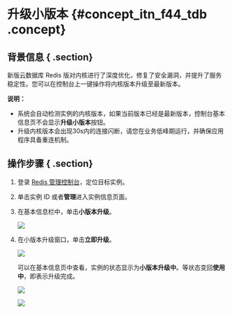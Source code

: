 # 升级小版本 {#concept_itn_f44_tdb .concept}

## 背景信息 { .section}

新版云数据库 Redis 版对内核进行了深度优化，修复了安全漏洞，并提升了服务稳定性。您可以在控制台上一键操作将内核版本升级至最新版本。

**说明：** 

-   系统会自动检测实例的内核版本，如果当前版本已经是最新版本，控制台基本信息页不会显示**升级小版本**按钮。
-   升级内核版本会出现30s内的连接闪断，请您在业务低峰期运行，并确保应用程序具备重连机制。

## 操作步骤 { .section}

1.  登录 [Redis 管理控制台](https://kvstore.console.aliyun.com/)，定位目标实例。
2.  单击实例 ID 或者**管理**进入实例信息页面。
3.  在基本信息栏中，单击**小版本升级**。

    ![](http://static-aliyun-doc.oss-cn-hangzhou.aliyuncs.com/assets/img/3145/2170_zh-CN.png)

4.  在小版本升级窗口，单击**立即升级**。

    ![](http://static-aliyun-doc.oss-cn-hangzhou.aliyuncs.com/assets/img/3145/2171_zh-CN.png)

    可以在基本信息页中查看，实例的状态显示为**小版本升级中**。等状态变回**使用中**，即表示升级完成。

    ![](http://static-aliyun-doc.oss-cn-hangzhou.aliyuncs.com/assets/img/3145/2173_zh-CN.png)

    ![](http://static-aliyun-doc.oss-cn-hangzhou.aliyuncs.com/assets/img/3145/2174_zh-CN.png)


